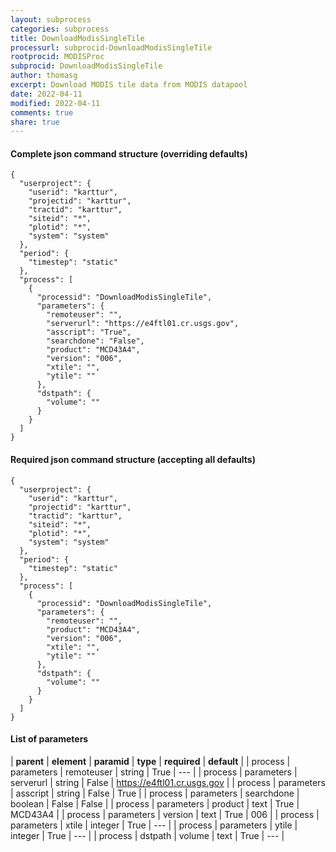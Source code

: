 ```yaml
---
layout: subprocess
categories: subprocess
title: DownloadModisSingleTile
processurl: subprocid-DownloadModisSingleTile
rootprocid: MODISProc
subprocid: DownloadModisSingleTile
author: thomasg
excerpt: Download MODIS tile data from MODIS datapool
date: 2022-04-11
modified: 2022-04-11
comments: true
share: true
---
```


#### Complete json command structure (overriding defaults)
```
{
  "userproject": {
    "userid": "karttur",
    "projectid": "karttur",
    "tractid": "karttur",
    "siteid": "*",
    "plotid": "*",
    "system": "system"
  },
  "period": {
    "timestep": "static"
  },
  "process": [
    {
      "processid": "DownloadModisSingleTile",
      "parameters": {
        "remoteuser": "",
        "serverurl": "https://e4ftl01.cr.usgs.gov",
        "asscript": "True",
        "searchdone": "False",
        "product": "MCD43A4",
        "version": "006",
        "xtile": "",
        "ytile": ""
      },
      "dstpath": {
        "volume": ""
      }
    }
  ]
}
```
#### Required json command structure (accepting all defaults)
```
{
  "userproject": {
    "userid": "karttur",
    "projectid": "karttur",
    "tractid": "karttur",
    "siteid": "*",
    "plotid": "*",
    "system": "system"
  },
  "period": {
    "timestep": "static"
  },
  "process": [
    {
      "processid": "DownloadModisSingleTile",
      "parameters": {
        "remoteuser": "",
        "product": "MCD43A4",
        "version": "006",
        "xtile": "",
        "ytile": ""
      },
      "dstpath": {
        "volume": ""
      }
    }
  ]
}
```
#### List of parameters

| **parent** | **element** | **paramid** | **type** | **required** | **default** |
| process | parameters | remoteuser | string | True | --- |
| process | parameters | serverurl | string | False | https://e4ftl01.cr.usgs.gov |
| process | parameters | asscript | string | False | True |
| process | parameters | searchdone | boolean | False | False |
| process | parameters | product | text | True | MCD43A4 |
| process | parameters | version | text | True | 006 |
| process | parameters | xtile | integer | True | --- |
| process | parameters | ytile | integer | True | --- |
| process | dstpath | volume | text | True | --- |
